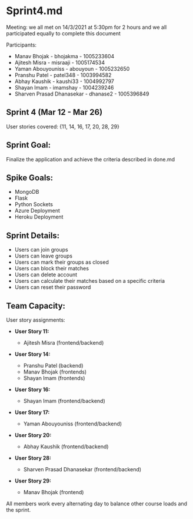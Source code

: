 # Sprint4.md

Meeting: we all met on 14/3/2021 at 5:30pm for 2 hours and we all participated equally to complete this document

Participants:

- Manav Bhojak - bhojakma - 1005233604
- Ajitesh Misra - misraaji - 1005174534
- Yaman Abouyouniss - abouyoun - 1005232650
- Pranshu Patel - patel348 - 1003994582
- Abhay Kaushik - kaushi33 - 1004992797
- Shayan Imam - imamshay - 1004239246
- Sharven Prasad Dhanasekar - dhanase2 - 1005396849

## Sprint 4 (Mar 12 - Mar 26)

User stories covered: {11, 14, 16, 17, 20, 28, 29}

## Sprint Goal:

Finalize the application and achieve the criteria described in done.md

## Spike Goals:
- MongoDB
- Flask 
- Python Sockets
- Azure Deployment
- Heroku Deployment

## Sprint Details:
- Users can join groups
- Users can leave groups
- Users can mark their groups as closed
- Users can block their matches
- Users can delete account
- Users can calculate their matches based on a specific criteria
- Users can reset their password

## Team Capacity: 

User story assignments:

- **User Story 11:**
	- Ajitesh Misra (frontend/backend) 
		
- **User Story 14:** 
	- Pranshu Patel (backend)
	- Manav Bhojak (frontends)
	- Shayan Imam (frontends)

- **User Story 16:**
	- Shayan Imam (frontend/backend)

- **User Story 17:**
	- Yaman Abouyouniss (frontend/backend)

- **User Story 20:** 
	- Abhay Kaushik (frontend/backend)

- **User Story 28:** 
	- Sharven Prasad Dhanasekar (frontend/backend)

- **User Story 29:**
	- Manav Bhojak (frontend)

All members work every alternating day to balance other course loads and the sprint.
